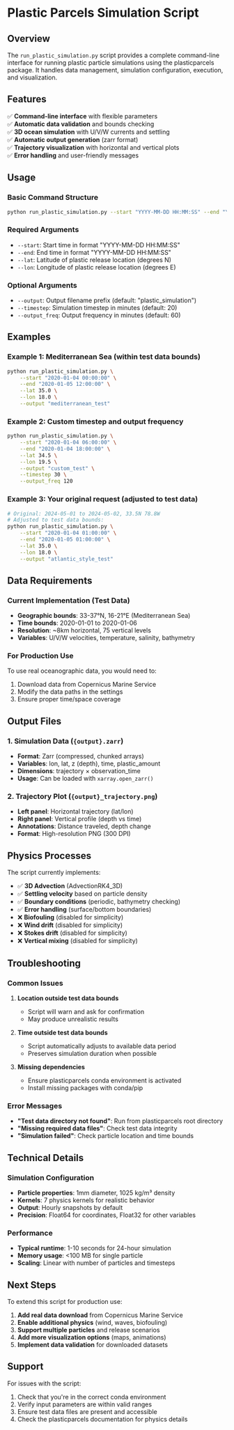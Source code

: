 # Plastic Parcels Simulation Script

## Overview

The `run_plastic_simulation.py` script provides a complete command-line interface for running plastic particle simulations using the plasticparcels package. It handles data management, simulation configuration, execution, and visualization.

## Features

✅ **Command-line interface** with flexible parameters  
✅ **Automatic data validation** and bounds checking  
✅ **3D ocean simulation** with U/V/W currents and settling  
✅ **Automatic output generation** (zarr format)  
✅ **Trajectory visualization** with horizontal and vertical plots  
✅ **Error handling** and user-friendly messages  

## Usage

### Basic Command Structure
```bash
python run_plastic_simulation.py --start "YYYY-MM-DD HH:MM:SS" --end "YYYY-MM-DD HH:MM:SS" --lat LAT --lon LON [OPTIONS]
```

### Required Arguments
- `--start`: Start time in format "YYYY-MM-DD HH:MM:SS"
- `--end`: End time in format "YYYY-MM-DD HH:MM:SS"  
- `--lat`: Latitude of plastic release location (degrees N)
- `--lon`: Longitude of plastic release location (degrees E)

### Optional Arguments
- `--output`: Output filename prefix (default: "plastic_simulation")
- `--timestep`: Simulation timestep in minutes (default: 20)
- `--output_freq`: Output frequency in minutes (default: 60)

## Examples

### Example 1: Mediterranean Sea (within test data bounds)
```bash
python run_plastic_simulation.py \
    --start "2020-01-04 00:00:00" \
    --end "2020-01-05 12:00:00" \
    --lat 35.0 \
    --lon 18.0 \
    --output "mediterranean_test"
```

### Example 2: Custom timestep and output frequency
```bash
python run_plastic_simulation.py \
    --start "2020-01-04 06:00:00" \
    --end "2020-01-04 18:00:00" \
    --lat 34.5 \
    --lon 19.5 \
    --output "custom_test" \
    --timestep 30 \
    --output_freq 120
```

### Example 3: Your original request (adjusted to test data)
```bash
# Original: 2024-05-01 to 2024-05-02, 33.5N 78.8W
# Adjusted to test data bounds:
python run_plastic_simulation.py \
    --start "2020-01-04 01:00:00" \
    --end "2020-01-05 01:00:00" \
    --lat 35.0 \
    --lon 18.0 \
    --output "atlantic_style_test"
```

## Data Requirements

### Current Implementation (Test Data)
- **Geographic bounds**: 33-37°N, 16-21°E (Mediterranean Sea)
- **Time bounds**: 2020-01-01 to 2020-01-06
- **Resolution**: ~8km horizontal, 75 vertical levels
- **Variables**: U/V/W velocities, temperature, salinity, bathymetry

### For Production Use
To use real oceanographic data, you would need to:
1. Download data from Copernicus Marine Service
2. Modify the data paths in the settings
3. Ensure proper time/space coverage

## Output Files

### 1. Simulation Data (`{output}.zarr`)
- **Format**: Zarr (compressed, chunked arrays)
- **Variables**: lon, lat, z (depth), time, plastic_amount
- **Dimensions**: trajectory × observation_time
- **Usage**: Can be loaded with `xarray.open_zarr()`

### 2. Trajectory Plot (`{output}_trajectory.png`)
- **Left panel**: Horizontal trajectory (lat/lon)
- **Right panel**: Vertical profile (depth vs time)
- **Annotations**: Distance traveled, depth change
- **Format**: High-resolution PNG (300 DPI)

## Physics Processes

The script currently implements:
- ✅ **3D Advection** (AdvectionRK4_3D)
- ✅ **Settling velocity** based on particle density
- ✅ **Boundary conditions** (periodic, bathymetry checking)
- ✅ **Error handling** (surface/bottom boundaries)
- ❌ **Biofouling** (disabled for simplicity)
- ❌ **Wind drift** (disabled for simplicity)  
- ❌ **Stokes drift** (disabled for simplicity)
- ❌ **Vertical mixing** (disabled for simplicity)

## Troubleshooting

### Common Issues

1. **Location outside test data bounds**
   - Script will warn and ask for confirmation
   - May produce unrealistic results

2. **Time outside test data bounds**  
   - Script automatically adjusts to available data period
   - Preserves simulation duration when possible

3. **Missing dependencies**
   - Ensure plasticparcels conda environment is activated
   - Install missing packages with conda/pip

### Error Messages
- **"Test data directory not found"**: Run from plasticparcels root directory
- **"Missing required data files"**: Check test data integrity
- **"Simulation failed"**: Check particle location and time bounds

## Technical Details

### Simulation Configuration
- **Particle properties**: 1mm diameter, 1025 kg/m³ density
- **Kernels**: 7 physics kernels for realistic behavior
- **Output**: Hourly snapshots by default
- **Precision**: Float64 for coordinates, Float32 for other variables

### Performance
- **Typical runtime**: 1-10 seconds for 24-hour simulation
- **Memory usage**: <100 MB for single particle
- **Scaling**: Linear with number of particles and timesteps

## Next Steps

To extend this script for production use:
1. **Add real data download** from Copernicus Marine Service
2. **Enable additional physics** (wind, waves, biofouling)
3. **Support multiple particles** and release scenarios
4. **Add more visualization options** (maps, animations)
5. **Implement data validation** for downloaded datasets

## Support

For issues with the script:
1. Check that you're in the correct conda environment
2. Verify input parameters are within valid ranges
3. Ensure test data files are present and accessible
4. Check the plasticparcels documentation for physics details
